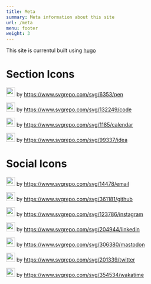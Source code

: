 ```yaml
---
title: Meta
summary: Meta information about this site
url: /meta
menu: footer
weight: 3
---
```


This site is currentul built using [hugo]

# Section Icons

<img width="24px" src="/images/section/blog.svg" /> by <https://www.svgrepo.com/svg/6353/pen>

<img width="24px" src="/images/section/project.svg" /> by <https://www.svgrepo.com/svg/132249/code>

<img width="24px" src="/images/section/week.svg" /> by <https://www.svgrepo.com/svg/1185/calendar>

<img width="24px" src="/images/section/brainstorm.svg" /> by <https://www.svgrepo.com/svg/99337/idea>

# Social Icons

<img width="24px" src="/images/logo/email.svg" /> by <https://www.svgrepo.com/svg/14478/email>

<img width="24px" src="/images/logo/github.svg" /> by <https://www.svgrepo.com/svg/361181/github>

<img width="24px" src="/images/logo/instagram.svg" /> by <https://www.svgrepo.com/svg/123786/instagram>

<img width="24px" src="/images/logo/linkedin.svg" /> by <https://www.svgrepo.com/svg/204944/linkedin>

<img width="24px" src="/images/logo/mastodon.svg" /> by <https://www.svgrepo.com/svg/306380/mastodon>

<img width="24px" src="/images/logo/twitter.svg" /> by <https://www.svgrepo.com/svg/201339/twitter>

<img width="24px" src="/images/logo/wakatime.svg" /> by <https://www.svgrepo.com/svg/354534/wakatime>

[hugo]: https://gohugo.io/
